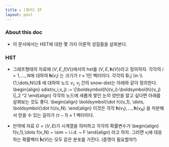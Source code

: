```yaml
---
title : (정리) IF 
layout: post 
---
```


### About this doc

- 이 문서에서는 HST에 대한 몇 가지 이론적 성질들을 살펴본다. 

### HST 

- 그래프형태의 자료에 $(V,E,f(V))$에서의 hst를 $(V,E,\boldsymbol{h}(V))$라고 정의하자. 각각의 $i=1,\dots,N$에 대하여 $\boldsymbol{h}(v_i)$ 는 크기가 $\tau\times 1$인 벡터이다. 각각의 $i,j \in \\{1,\dots,N\\}$ 에 대하여 노드 $v_i$, $v_j$ 간의 snow-dist는 아래와 같이 정의한다. 
\begin{align}
sdist(v_i,v_j) := \\|\boldsymbol{h}(v_i)-\boldsymbol{h}(v_j) \\|_2 ^2 
\end{align}
각각의 노드에 새롭게 쌓인 눈의 양만을 알고 싶다면 아래를 살펴보는 것도 좋다. 
\begin{align}
\boldsymbol{\dot h}(v_1), \dots, \boldsymbol{\dot h}(v_N).
\end{align}
이것은 각각 $\boldsymbol{h}(v_1),\dots,\boldsymbol{h}(v_N)$ 을 차분해서 얻을 수 있는 길이가 $(\tau-1) \times 1$ 벡터이다. 

- 만약에 자료 $G=(V,E)$가 시계열을 의미하고 각각의 확률변수가 
\begin{align}
f(v_1),\dots f(v_N) ~ \sim ~ i.i.d. ~ F
\end{align}
라고 하자. 그러면 $v_i$에 대응하는 확률벡터 $\boldsymbol{\dot h}(V)$는 모두 같은 분포를 가진다. (증명이 필요할까?) 

